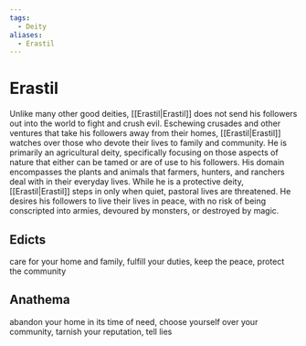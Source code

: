```yaml
---
tags:
  - Deity
aliases:
  - Erastil
---
```

# Erastil
Unlike many other good deities, [[Erastil|Erastil]] does not send his followers out into the world to fight and crush evil. Eschewing crusades and other ventures that take his followers away from their homes, [[Erastil|Erastil]] watches over those who devote their lives to family and community. He is primarily an agricultural deity, specifically focusing on those aspects of nature that either can be tamed or are of use to his followers. His domain encompasses the plants and animals that farmers, hunters, and ranchers deal with in their everyday lives. While he is a protective deity, [[Erastil|Erastil]] steps in only when quiet, pastoral lives are threatened. He desires his followers to live their lives in peace, with no risk of being conscripted into armies, devoured by monsters, or destroyed by magic.

## Edicts  
care for your home and family, fulfill your duties, keep the peace, protect the community
## Anathema  
abandon your home in its time of need, choose yourself over your community, tarnish your reputation, tell lies